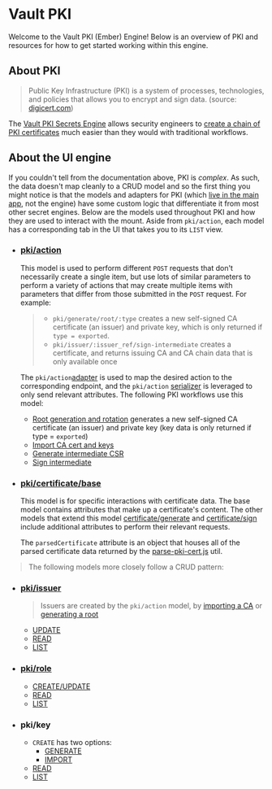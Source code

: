 # Vault PKI

Welcome to the Vault PKI (Ember) Engine! Below is an overview of PKI and resources for how to get started working within this engine.

## About PKI

> Public Key Infrastructure (PKI) is a system of processes, technologies, and policies that allows you to encrypt and sign data. (source: [digicert.com](https://www.digicert.com/what-is-pki))

The [Vault PKI Secrets Engine](https://developer.hashicorp.com/vault/api-docs/secret/pki) allows security engineers to [create a chain of PKI certificates](https://developer.hashicorp.com/vault/tutorials/secrets-management/pki-engine) much easier than they would with traditional workflows.

## About the UI engine

If you couldn't tell from the documentation above, PKI is _complex_. As such, the data doesn't map cleanly to a CRUD model and so the first thing you might notice is that the models and adapters for PKI (which [live in the main app](https://ember-engines.com/docs/addons#using-ember-data), not the engine) have some custom logic that differentiate it from most other secret engines. Below are the models used throughout PKI and how they are used to interact with the mount. Aside from `pki/action`, each model has a corresponding tab in the UI that takes you to its `LIST` view.

- ### [pki/action](../../app/models/pki/action.js)

  This model is used to perform different `POST` requests that don't necessarily create a single item, but use lots of similar parameters to perform a variety of actions that may create multiple items with parameters that differ from those submitted in the `POST` request. For example:

  > - `pki/generate/root/:type` creates a new self-signed CA certificate (an issuer) and private key, which is only returned if `type = exported`.
  > - `pki/issuer/:issuer_ref/sign-intermediate` creates a certificate, and returns issuing CA and CA chain data that is only available once

  The `pki/action`[adapter](../../app/adapters/pki/action.js) is used to map the desired action to the corresponding endpoint, and the `pki/action` [serializer](../../app/serializers/pki/action.js) is leveraged to only send relevant attributes. The following PKI workflows use this model:

  - [Root generation and rotation](https://developer.hashicorp.com/vault/api-docs/secret/pki#generate-root) generates a new self-signed CA certificate (an issuer) and private key (key data is only returned if type = `exported`)
  - [Import CA cert and keys](https://developer.hashicorp.com/vault/api-docs/secret/pki#import-ca-certificates-and-keys)
  - [Generate intermediate CSR](https://developer.hashicorp.com/vault/api-docs/secret/pki#generate-intermediate-csr)
  - [Sign intermediate](https://developer.hashicorp.com/vault/api-docs/secret/pki#sign-intermediate)

- ### [pki/certificate/base](../../app/models/pki/certificate/base.js)

  This model is for specific interactions with certificate data. The base model contains attributes that make up a certificate's content. The other models that extend this model [certificate/generate](../../app/models/pki/certificate/generate.js) and [certificate/sign](../../app/models/pki/certificate/sign.js) include additional attributes to perform their relevant requests.

  The `parsedCertificate` attribute is an object that houses all of the parsed certificate data returned by the [parse-pki-cert.js](../../app/utils/parse-pki-cert.js) util.

> The following models more closely follow a CRUD pattern:

- ### [pki/issuer](../../app/models/pki/issuer.js)

  > Issuers are created by the `pki/action` model, by [importing a CA](https://developer.hashicorp.com/vault/api-docs/secret/pki#import-ca-certificates-and-keys) or [generating a root](https://developer.hashicorp.com/vault/api-docs/secret/pki#generate-root)

  - [UPDATE](https://developer.hashicorp.com/vault/api-docs/secret/pki#read-issuer-certificate)
  - [READ](https://developer.hashicorp.com/vault/api-docs/secret/pki#read-issuer-certificate)
  - [LIST](https://developer.hashicorp.com/vault/api-docs/secret/pki#list-issuers)

- ### [pki/role](../../app/models/pki/role.js)

  - [CREATE/UPDATE](https://developer.hashicorp.com/vault/api-docs/secret/pki#create-update-role)
  - [READ](https://developer.hashicorp.com/vault/api-docs/secret/pki#read-role)
  - [LIST](https://developer.hashicorp.com/vault/api-docs/secret/pki#list-roles)

- ### pki/key

  - `CREATE` has two options:
    - [GENERATE](https://developer.hashicorp.com/vault/api-docs/secret/pki#import-ca-certificates-and-keys)
    - [IMPORT](https://developer.hashicorp.com/vault/api-docs/secret/pki#import-key)
  - [READ](https://developer.hashicorp.com/vault/api-docs/secret/pki#read-key)
  - [LIST](https://developer.hashicorp.com/vault/api-docs/secret/pki#list-keys)
